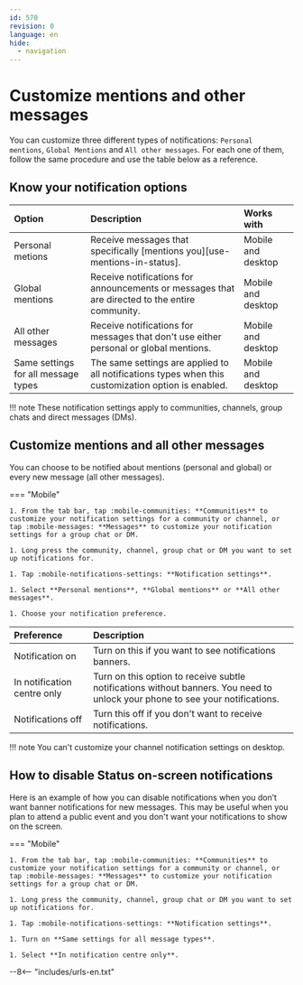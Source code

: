 ```yaml
---
id: 570
revision: 0
language: en
hide:
  - navigation
---
```


# Customize mentions and other messages

You can customize three different types of notifications: `Personal mentions`, `Global Mentions` and `All other messages`. For each one of them, follow the same procedure and use the table below as a reference.

## Know your notification options

| Option | Description | Works with |
|:---|:---|:---|
| Personal metions| Receive messages that specifically [mentions you][use-mentions-in-status]. | Mobile and desktop |
| Global mentions | Receive notifications for announcements or messages that are directed to the entire community. | Mobile and desktop |
| All other messages| Receive notifications for messages that don't use either personal or global mentions.| Mobile and desktop
| Same settings for all message types|  The same settings are applied to all notifications types when this customization option is enabled. | Mobile and desktop |

!!! note 
    These notification settings apply to communities, channels, group chats and direct messages (DMs).

## Customize mentions and all other messages

You can choose to be notified about mentions (personal and global) or every new message (all other messages).

=== "Mobile"

    1. From the tab bar, tap :mobile-communities: **Communities** to customize your notification settings for a community or channel, or tap :mobile-messages: **Messages** to customize your notification settings for a group chat or DM.

    1. Long press the community, channel, group chat or DM you want to set up notifications for.

    1. Tap :mobile-notifications-settings: **Notification settings**.

    1. Select **Personal mentions**, **Global mentions** or **All other messages**.

    1. Choose your notification preference.

| Preference | Description |
|:---|:---|
| Notification on| Turn on this if you want to see notifications banners. |
| In notification centre only |Turn on this option to receive subtle notifications without banners. You need to unlock your phone to see your notifications. |
| Notifications off | Turn this off if you don't want to receive notifications. |

!!! note
	You can't customize your channel notification settings on desktop.

## How to disable Status on-screen notifications

Here is an example of how you can disable notifications when you don’t want banner notifications for new messages. This may be useful when you plan to attend a public event and you don't want your notifications to show on the screen.

=== "Mobile"

    1. From the tab bar, tap :mobile-communities: **Communities** to customize your notification settings for a community or channel, or tap :mobile-messages: **Messages** to customize your notification settings for a group chat or DM.

    1. Long press the community, channel, group chat or DM you want to set up notifications for.

    1. Tap :mobile-notifications-settings: **Notification settings**.

    1. Turn on **Same settings for all message types**.

    1. Select **In notification centre only**.

--8<-- "includes/urls-en.txt"
